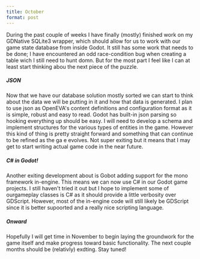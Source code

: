 ```yaml
---
title: October
format: post
---
```


During the past couple of weeks I have finally (mostly) finished work on my GDNative SQLite3 wrapper, which should allow for us to work with our game state database from inside Godot. It still has some work that needs to be done; I have encountered an odd race-condition bug when creating a table wich I still need to hunt domn. But for the most part I feel like I can at least start thinking abou the next piece of the puzzle.

##### JSON

Now that we have our database solution mostly sorted we can start to think about the data we will be putting in it and how that data is generated. I plan to use json as OpenEVA's content definitions and configuration format as it is simple, robust and easy to read. Godot has built-in json parsing so hooking everything up should be easy. I will need to develop a schema and implement structures for the various types of entities in the game. However this kind of thing is pretty straight forward and something that can continue to be refined as the ga e evolves. Not super exiting but it means that I may get to start writing actual game code in the near future.

##### C# in Godot!

Another exiting development  about is Gobot adding support for the mono framework in-engine. This means we can now use C# in our Godot game projects. I still haven't tried it out but I hope to implement some of ourgameplay classes is C# as it should provide a little verbosity over GDScript. However, most of the in-engine code will still likely be GDScript since it is better supoorted and a really nice scripting language.

##### Onward

Hopefully I will get time in November to begin laying the groundwork for the game itself and make progress toward basic functionality. The next couple months should be (relativly) exdting. Stay tuned!